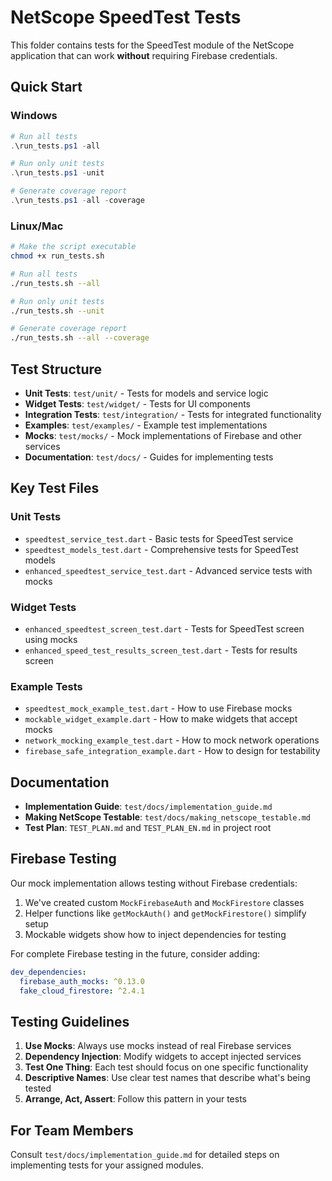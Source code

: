 # NetScope SpeedTest Tests

This folder contains tests for the SpeedTest module of the NetScope application that can work **without** requiring Firebase credentials.

## Quick Start

### Windows
```powershell
# Run all tests
.\run_tests.ps1 -all

# Run only unit tests
.\run_tests.ps1 -unit

# Generate coverage report
.\run_tests.ps1 -all -coverage
```

### Linux/Mac
```bash
# Make the script executable
chmod +x run_tests.sh

# Run all tests
./run_tests.sh --all

# Run only unit tests
./run_tests.sh --unit

# Generate coverage report
./run_tests.sh --all --coverage
```

## Test Structure

- **Unit Tests**: `test/unit/` - Tests for models and service logic
- **Widget Tests**: `test/widget/` - Tests for UI components
- **Integration Tests**: `test/integration/` - Tests for integrated functionality
- **Examples**: `test/examples/` - Example test implementations
- **Mocks**: `test/mocks/` - Mock implementations of Firebase and other services
- **Documentation**: `test/docs/` - Guides for implementing tests

## Key Test Files

### Unit Tests
- `speedtest_service_test.dart` - Basic tests for SpeedTest service
- `speedtest_models_test.dart` - Comprehensive tests for SpeedTest models
- `enhanced_speedtest_service_test.dart` - Advanced service tests with mocks

### Widget Tests
- `enhanced_speedtest_screen_test.dart` - Tests for SpeedTest screen using mocks
- `enhanced_speed_test_results_screen_test.dart` - Tests for results screen

### Example Tests
- `speedtest_mock_example_test.dart` - How to use Firebase mocks
- `mockable_widget_example.dart` - How to make widgets that accept mocks
- `network_mocking_example_test.dart` - How to mock network operations
- `firebase_safe_integration_example.dart` - How to design for testability

## Documentation

- **Implementation Guide**: `test/docs/implementation_guide.md`
- **Making NetScope Testable**: `test/docs/making_netscope_testable.md`
- **Test Plan**: `TEST_PLAN.md` and `TEST_PLAN_EN.md` in project root

## Firebase Testing

Our mock implementation allows testing without Firebase credentials:

1. We've created custom `MockFirebaseAuth` and `MockFirestore` classes
2. Helper functions like `getMockAuth()` and `getMockFirestore()` simplify setup
3. Mockable widgets show how to inject dependencies for testing

For complete Firebase testing in the future, consider adding:
```yaml
dev_dependencies:
  firebase_auth_mocks: ^0.13.0
  fake_cloud_firestore: ^2.4.1
```

## Testing Guidelines

1. **Use Mocks**: Always use mocks instead of real Firebase services
2. **Dependency Injection**: Modify widgets to accept injected services
3. **Test One Thing**: Each test should focus on one specific functionality
4. **Descriptive Names**: Use clear test names that describe what's being tested
5. **Arrange, Act, Assert**: Follow this pattern in your tests

## For Team Members

Consult `test/docs/implementation_guide.md` for detailed steps on implementing tests for your assigned modules.
